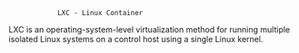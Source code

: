                 LXC - Linux Container

LXC is an operating-system-level virtualization method for running multiple isolated Linux systems on a control host using a single Linux kernel. 

